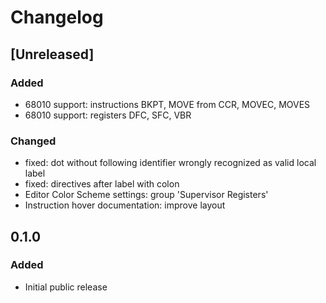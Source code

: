# Changelog

## [Unreleased]

### Added

- 68010 support: instructions BKPT, MOVE from CCR, MOVEC, MOVES
- 68010 support: registers DFC, SFC, VBR

### Changed

- fixed: dot without following identifier wrongly recognized as valid local label
- fixed: directives after label with colon
- Editor Color Scheme settings: group 'Supervisor Registers'
- Instruction hover documentation: improve layout

## 0.1.0

### Added

- Initial public release
